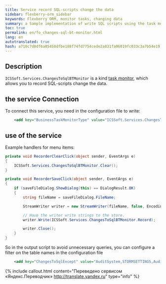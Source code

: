 ```yaml
--- 
title: Service record SQL-scripts change the data 
sidebar: flexberry-orm_sidebar 
keywords: Flexberry ORM, monitor tasks, changing data 
summary: a Sample implementation of write SQL scripts using the task monitor 
toc: true 
permalink: en/fo_changes-sql-bt-monitor.html 
lang: en 
autotranslated: true 
hash: a710c7d0df6a85458dfbe188f74fd7754cede2a831fa96019fc033c3a7b54e19 
--- 
```


## Description 

`ICSSoft.Services.ChangesToSqlBTMonitor` is a kind [task monitor](fo_business-task-monitor.html), which allows you to record SQL-scripts change the data. 

## the service Connection 

To connect this service, you need in the configuration file to write: 

```xml
    <add key="BusinessTaskMonitorType" value="ICSSoft.Services.ChangesToSqlBTMonitor, ChangesToSqlBTMonitor, Version=1.0.0.1, Culture=neutral, PublicKeyToken=e5ad39f116a43e0b"/>
``` 

## use of the service 

Example handlers for menu items: 

```csharp
private void RecorderClearClick(object sender, EventArgs e)
{
	ICSSoft.Services.ChangesToSqlBTMonitor.Clear();
}

private void RecorderSaveClick(object sender, EventArgs e)
{
	if (saveFileDialog.ShowDialog(this) == DialogResult.OK)
	{
		string fileName = saveFileDialog.FileName;

		StreamWriter writer = new StreamWriter(fileName, false, Encoding.UTF8);

		// Have the writer write strings to the store. 
		writer.Write(ICSSoft.Services.ChangesToSqlBTMonitor.Record);

		writer.Close();
	}
}
``` 

So in the output script to avoid unnecessary queries, you can configure a filter on the table names in the configuration file 

```xml
    <add key="ChangesToSqlExcept" value="AuditSystem,STORMSETTINGS,Audiopiracy,Auditionee"/>
``` 



{% include callout.html content="Переведено сервисом «Яндекс.Переводчик» <http://translate.yandex.ru>" type="info" %}